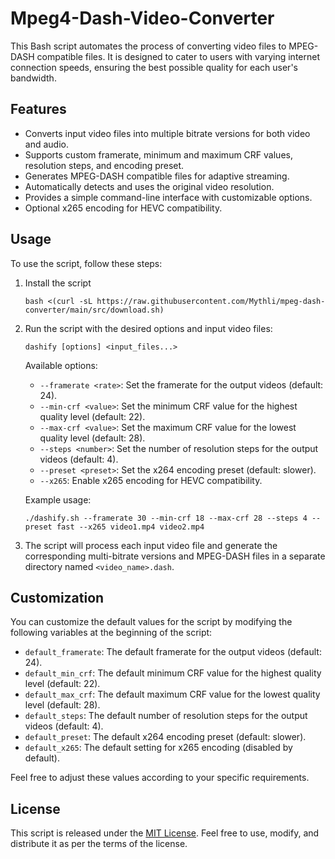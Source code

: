 # Mpeg4-Dash-Video-Converter

This Bash script automates the process of converting video files to MPEG-DASH compatible files. It is designed to cater to users with varying internet connection speeds, ensuring the best possible quality for each user's bandwidth.

## Features
- Converts input video files into multiple bitrate versions for both video and audio.
- Supports custom framerate, minimum and maximum CRF values, resolution steps, and encoding preset.
- Generates MPEG-DASH compatible files for adaptive streaming.
- Automatically detects and uses the original video resolution.
- Provides a simple command-line interface with customizable options.
- Optional x265 encoding for HEVC compatibility.

## Usage
To use the script, follow these steps:
1. Install the script
   ```
   bash <(curl -sL https://raw.githubusercontent.com/Mythli/mpeg-dash-converter/main/src/download.sh)
   ```
2. Run the script with the desired options and input video files:
   ```
   dashify [options] <input_files...>
   ```

   Available options:
   - `--framerate <rate>`: Set the framerate for the output videos (default: 24).
   - `--min-crf <value>`: Set the minimum CRF value for the highest quality level (default: 22).
   - `--max-crf <value>`: Set the maximum CRF value for the lowest quality level (default: 28).
   - `--steps <number>`: Set the number of resolution steps for the output videos (default: 4).
   - `--preset <preset>`: Set the x264 encoding preset (default: slower).
   - `--x265`: Enable x265 encoding for HEVC compatibility.

   Example usage:
   ```
   ./dashify.sh --framerate 30 --min-crf 18 --max-crf 28 --steps 4 --preset fast --x265 video1.mp4 video2.mp4
   ```

3. The script will process each input video file and generate the corresponding multi-bitrate versions and MPEG-DASH files in a separate directory named `<video_name>.dash`.

## Customization
You can customize the default values for the script by modifying the following variables at the beginning of the script:

- `default_framerate`: The default framerate for the output videos (default: 24).
- `default_min_crf`: The default minimum CRF value for the highest quality level (default: 22).
- `default_max_crf`: The default maximum CRF value for the lowest quality level (default: 28).
- `default_steps`: The default number of resolution steps for the output videos (default: 4).
- `default_preset`: The default x264 encoding preset (default: slower).
- `default_x265`: The default setting for x265 encoding (disabled by default).

Feel free to adjust these values according to your specific requirements.

## License
This script is released under the [MIT License](LICENSE). Feel free to use, modify, and distribute it as per the terms of the license.
